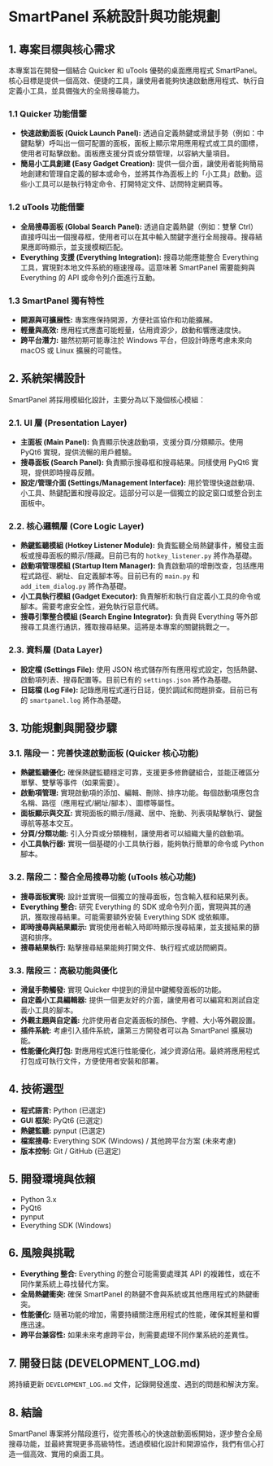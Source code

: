 # SmartPanel 系統設計與功能規劃

## 1. 專案目標與核心需求

本專案旨在開發一個結合 Quicker 和 uTools 優勢的桌面應用程式 SmartPanel。核心目標是提供一個高效、便捷的工具，讓使用者能夠快速啟動應用程式、執行自定義小工具，並具備強大的全局搜尋能力。

### 1.1 Quicker 功能借鑒

*   **快速啟動面板 (Quick Launch Panel):** 透過自定義熱鍵或滑鼠手勢（例如：中鍵點擊）呼叫出一個可配置的面板，面板上顯示常用應用程式或工具的圖標，使用者可點擊啟動。面板應支援分頁或分類管理，以容納大量項目。
*   **簡易小工具創建 (Easy Gadget Creation):** 提供一個介面，讓使用者能夠簡易地創建和管理自定義的腳本或命令，並將其作為面板上的「小工具」啟動。這些小工具可以是執行特定命令、打開特定文件、訪問特定網頁等。

### 1.2 uTools 功能借鑒

*   **全局搜尋面板 (Global Search Panel):** 透過自定義熱鍵（例如：雙擊 Ctrl）直接呼叫出一個搜尋框，使用者可以在其中輸入關鍵字進行全局搜尋。搜尋結果應即時顯示，並支援模糊匹配。
*   **Everything 支援 (Everything Integration):** 搜尋功能應能整合 Everything 工具，實現對本地文件系統的極速搜尋。這意味著 SmartPanel 需要能夠與 Everything 的 API 或命令列介面進行互動。

### 1.3 SmartPanel 獨有特性

*   **開源與可擴展性:** 專案應保持開源，方便社區協作和功能擴展。
*   **輕量與高效:** 應用程式應盡可能輕量，佔用資源少，啟動和響應速度快。
*   **跨平台潛力:** 雖然初期可能專注於 Windows 平台，但設計時應考慮未來向 macOS 或 Linux 擴展的可能性。

## 2. 系統架構設計

SmartPanel 將採用模組化設計，主要分為以下幾個核心模組：

### 2.1. UI 層 (Presentation Layer)

*   **主面板 (Main Panel):** 負責顯示快速啟動項，支援分頁/分類顯示。使用 PyQt6 實現，提供流暢的用戶體驗。
*   **搜尋面板 (Search Panel):** 負責顯示搜尋框和搜尋結果。同樣使用 PyQt6 實現，提供即時搜尋反饋。
*   **設定/管理介面 (Settings/Management Interface):** 用於管理快速啟動項、小工具、熱鍵配置和搜尋設定。這部分可以是一個獨立的設定窗口或整合到主面板中。

### 2.2. 核心邏輯層 (Core Logic Layer)

*   **熱鍵監聽模組 (Hotkey Listener Module):** 負責監聽全局熱鍵事件，觸發主面板或搜尋面板的顯示/隱藏。目前已有的 `hotkey_listener.py` 將作為基礎。
*   **啟動項管理模組 (Startup Item Manager):** 負責啟動項的增刪改查，包括應用程式路徑、網址、自定義腳本等。目前已有的 `main.py` 和 `add_item_dialog.py` 將作為基礎。
*   **小工具執行模組 (Gadget Executor):** 負責解析和執行自定義小工具的命令或腳本。需要考慮安全性，避免執行惡意代碼。
*   **搜尋引擎整合模組 (Search Engine Integrator):** 負責與 Everything 等外部搜尋工具進行通訊，獲取搜尋結果。這將是本專案的關鍵挑戰之一。

### 2.3. 資料層 (Data Layer)

*   **設定檔 (Settings File):** 使用 JSON 格式儲存所有應用程式設定，包括熱鍵、啟動項列表、搜尋配置等。目前已有的 `settings.json` 將作為基礎。
*   **日誌檔 (Log File):** 記錄應用程式運行日誌，便於調試和問題排查。目前已有的 `smartpanel.log` 將作為基礎。

## 3. 功能規劃與開發步驟

### 3.1. 階段一：完善快速啟動面板 (Quicker 核心功能)

*   **熱鍵監聽優化:** 確保熱鍵監聽穩定可靠，支援更多修飾鍵組合，並能正確區分單擊、雙擊等事件（如果需要）。
*   **啟動項管理:** 實現啟動項的添加、編輯、刪除、排序功能。每個啟動項應包含名稱、路徑（應用程式/網址/腳本）、圖標等屬性。
*   **面板顯示與交互:** 實現面板的顯示/隱藏、居中、拖動、列表項點擊執行、鍵盤導航等基本交互。
*   **分頁/分類功能:** 引入分頁或分類機制，讓使用者可以組織大量的啟動項。
*   **小工具執行器:** 實現一個基礎的小工具執行器，能夠執行簡單的命令或 Python 腳本。

### 3.2. 階段二：整合全局搜尋功能 (uTools 核心功能)

*   **搜尋面板實現:** 設計並實現一個獨立的搜尋面板，包含輸入框和結果列表。
*   **Everything 整合:** 研究 Everything 的 SDK 或命令列介面，實現與其的通訊，獲取搜尋結果。可能需要額外安裝 Everything SDK 或依賴庫。
*   **即時搜尋與結果顯示:** 實現使用者輸入時即時顯示搜尋結果，並支援結果的篩選和排序。
*   **搜尋結果執行:** 點擊搜尋結果能夠打開文件、執行程式或訪問網頁。

### 3.3. 階段三：高級功能與優化

*   **滑鼠手勢觸發:** 實現 Quicker 中提到的滑鼠中鍵觸發面板的功能。
*   **自定義小工具編輯器:** 提供一個更友好的介面，讓使用者可以編寫和測試自定義小工具的腳本。
*   **外觀主題與自定義:** 允許使用者自定義面板的顏色、字體、大小等外觀設置。
*   **插件系統:** 考慮引入插件系統，讓第三方開發者可以為 SmartPanel 擴展功能。
*   **性能優化與打包:** 對應用程式進行性能優化，減少資源佔用。最終將應用程式打包成可執行文件，方便使用者安裝和部署。

## 4. 技術選型

*   **程式語言:** Python (已選定)
*   **GUI 框架:** PyQt6 (已選定)
*   **熱鍵監聽:** pynput (已選定)
*   **檔案搜尋:** Everything SDK (Windows) / 其他跨平台方案 (未來考慮)
*   **版本控制:** Git / GitHub (已選定)

## 5. 開發環境與依賴

*   Python 3.x
*   PyQt6
*   pynput
*   Everything SDK (Windows)

## 6. 風險與挑戰

*   **Everything 整合:** Everything 的整合可能需要處理其 API 的複雜性，或在不同作業系統上尋找替代方案。
*   **全局熱鍵衝突:** 確保 SmartPanel 的熱鍵不會與系統或其他應用程式的熱鍵衝突。
*   **性能優化:** 隨著功能的增加，需要持續關注應用程式的性能，確保其輕量和響應迅速。
*   **跨平台兼容性:** 如果未來考慮跨平台，則需要處理不同作業系統的差異性。

## 7. 開發日誌 (DEVELOPMENT_LOG.md)

將持續更新 `DEVELOPMENT_LOG.md` 文件，記錄開發進度、遇到的問題和解決方案。

## 8. 結論

SmartPanel 專案將分階段進行，從完善核心的快速啟動面板開始，逐步整合全局搜尋功能，並最終實現更多高級特性。透過模組化設計和開源協作，我們有信心打造一個高效、實用的桌面工具。


